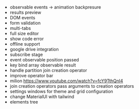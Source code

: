 -   observable events -> animation backpresure
-   results preview
-   DOM events
-   form validation
-   multi-tabs
-   full size editor
-   show code error
-   offline support
-   google drive integration
-   subscribe stage
-   event observable position passed
-   key bind array observable result
-   handle partition join creation operator
-   improve operator bar
-   milion https://www.youtube.com/watch?v=fcY9TthQnI4
-   join creation operators pass arguments to creation operators
-   settings windows for theme and grid configuration
-   change MaterialUI with tailwind
-   elements tree

